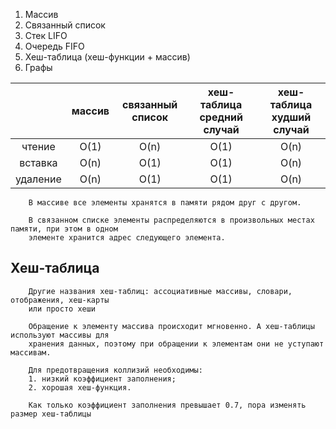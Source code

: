 1. Массив
2. Связанный список
3. Стек LIFO
4. Очередь FIFO
5. Хеш-таблица (хеш-функции + массив) 
6. Графы

|           | массив | связанный список | хеш-таблица средний случай | хеш-таблица худший случай |
|:---------:|:------:|:----------------:|:--------------------------:|:-------------------------:|
|  чтение   |  O(1)  |       O(n)       |            O(1)            |           O(n)            |
|  вставка  |  O(n)  |       O(1)       |            O(1)            |           O(n)            |
| удаление  |  O(n)  |       O(1)       |            O(1)            |           O(n)            |

```
    В массиве все элементы хранятся в памяти рядом друг с другом. 
    
    В связанном списке элементы распределяются в произвольных местах памяти, при этом в одном
    элементе хранится адрес следующего элемента. 
```

## Хеш-таблица
```
    Другие названия хеш-таблиц: ассоциативные массивы, словари, отображения, хеш-карты
    или просто хеши
    
    Обращение к элементу массива происходит мгновенно. А хеш-таблицы используют массивы для 
    хранения данных, поэтому при обращении к элементам они не уступают массивам.
    
    Для предотвращения коллизий необходимы: 
    1. низкий коэффициент заполнения;
    2. хорошая хеш-функция. 
    
    Как только коэффициент заполнения превышает 0.7, пора изменять размер хеш-таблицы
```
